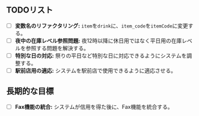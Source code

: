 ## TODOリスト

- [ ] **変数名のリファクタリング:** `item`を`drink`に、`item_code`を`itemCode`に変更する。
- [ ] **夜中の在庫レベル参照問題:** 夜12時以降に休日用ではなく平日用の在庫レベルを参照する問題を解決する。
- [ ] **特別な日の対応:** 祭りの平日など特別な日に対応できるようにシステムを調整する。
- [ ] **駅前店用の適応:** システムを駅前店で使用できるように適応させる。

## 長期的な目標

- [ ] **Fax機能の統合:** システムが信用を得た後に、Fax機能を統合する。
